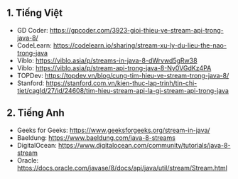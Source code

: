 ## 1. Tiếng Việt

  - GD Coder: https://gpcoder.com/3923-gioi-thieu-ve-stream-api-trong-java-8/
  - CodeLearn: https://codelearn.io/sharing/stream-xu-ly-du-lieu-the-nao-trong-java
  - Viblo: https://viblo.asia/p/streams-in-java-8-dWrvwd5gRw38
  - Viblo: https://viblo.asia/p/stream-api-trong-java-8-Ny0VGdKz4PA
  - TOPDev: https://topdev.vn/blog/cung-tim-hieu-ve-stream-trong-java-8/
  - Stanford: https://stanford.com.vn/kien-thuc-lap-trinh/tin-chi-tiet/cagId/27/id/24608/tim-hieu-stream-api-la-gi-stream-api-trong-java

## 2. Tiếng Anh

  - Geeks for Geeks: https://www.geeksforgeeks.org/stream-in-java/
  - Baeldung: https://www.baeldung.com/java-8-streams
  - DigitalOcean: https://www.digitalocean.com/community/tutorials/java-8-stream
  - Oracle: https://docs.oracle.com/javase/8/docs/api/java/util/stream/Stream.html
